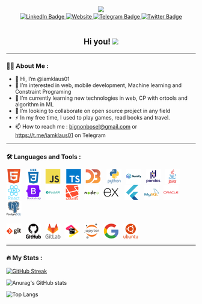 <div id="header" align="center">
  <img src="https://aronandiaye.com/wp-content/uploads/2021/11/programmer.gif" width="120"/>
  <br>
  <div id="badges">
    <a href="https://linkedin.com/in/klaus-bosel">
      <img src="https://img.shields.io/badge/LinkedIn-blue?style=for-the-badge&logo=linkedin&logoColor=white" alt="LinkedIn Badge"/>
    </a>
    <a href="https://klausbosel.netlify.app">
      <img src="https://img.shields.io/static/v1?style=for-the-badge&label=Link&message=PORTFOLIO&color=9cf" alt="Website"/>
    </a>
    <a href="https:/t.me/iamklaus01">
      <img src="https://img.shields.io/badge/Telegram-informational?style=for-the-badge&logo=telegram&logoColor=white" alt="Telegram Badge"/>
    </a>
    <a href="https://twitter.com/me_klaus01">
      <img src="https://img.shields.io/badge/Twitter-blue?style=for-the-badge&logo=twitter&logoColor=white" alt="Twitter Badge"/>
    </a>
  </div>
  <img src="https://komarev.com/ghpvc/?username=iamklaus01&style=flat-square&color=blue" alt=""/>
  <h2>
    Hi you!
    <img src="https://media.giphy.com/media/hvRJCLFzcasrR4ia7z/giphy.gif" width="30px"/>
  </h2>
</div>

---

### :woman_technologist: About Me :

- 👋 Hi, I’m @iamklaus01
- 👀 I’m interested in web, mobile development, Machine learning and Constraint Programing
- 🌱 I’m currently learning new technologies in web, CP with ortools and algorithm in ML
- 💞️ I’m looking to collaborate on open source project in any field
- :zap: In my free time, I used to play games, read books and travel.
- 📫 How to reach me : bignonbosel@gmail.com or https://t.me/iamklaus01 on Telegram

---

### :hammer_and_wrench: Languages and Tools :
<div>
  <img src="https://github.com/devicons/devicon/blob/master/icons/html5/html5-original.svg" title="HTML5" alt="HTML" width="40" height="40"/>&nbsp;&nbsp;
  <img src="https://github.com/devicons/devicon/blob/master/icons/css3/css3-plain-wordmark.svg"  title="CSS3" alt="CSS" width="40" height="40"/>&nbsp;&nbsp;
  <img src="https://github.com/devicons/devicon/blob/master/icons/javascript/javascript-original.svg" title="JavaScript" alt="JS" width="40" height="40"/>&nbsp;&nbsp;&nbsp;
  <img src="https://github.com/devicons/devicon/blob/master/icons/typescript/typescript-original.svg" title="TypeScript" alt="TS" width="40" height="40"/>&nbsp;&nbsp;
  <img src="https://github.com/devicons/devicon/blob/master/icons/d3js/d3js-original.svg" title="D3js" alt="D3js" width="40" height="40"/>&nbsp;&nbsp;&nbsp;
  <img src="https://github.com/devicons/devicon/blob/master/icons/python/python-original-wordmark.svg" title="Python" alt="Python" width="40" height="40"/>&nbsp;&nbsp;
  <img src="https://github.com/devicons/devicon/blob/master/icons/numpy/numpy-original-wordmark.svg" title="Numpy" alt="Numpy" width="40" height="40"/>&nbsp;&nbsp;
  <img src="https://github.com/devicons/devicon/blob/master/icons/pandas/pandas-original-wordmark.svg" title="Pandas" alt="Pandas" width="40" height="40"/>&nbsp;&nbsp;
  <img src="https://github.com/devicons/devicon/blob/master/icons/java/java-original-wordmark.svg" title="Java" alt="Java" width="40" height="40"/>&nbsp;&nbsp;
  <img src="https://github.com/devicons/devicon/blob/master/icons/react/react-original-wordmark.svg" title="React" alt="React" width="40" height="40"/>&nbsp;&nbsp;
  <img src="https://github.com/devicons/devicon/blob/master/icons/bootstrap/bootstrap-original-wordmark.svg" title="Bootstrap" alt="B" width="40" height="40"/>&nbsp;&nbsp;
  <img src="https://github.com/devicons/devicon/blob/master/icons/fastapi/fastapi-original-wordmark.svg" title="FastAPI" alt="Fastapi" width="40" height="40"/>&nbsp;&nbsp;
  <img src="https://github.com/devicons/devicon/blob/master/icons/laravel/laravel-plain-wordmark.svg" title="Laravel" alt="Laravel" width="40" height="40"/>&nbsp;&nbsp;
  <img src="https://github.com/devicons/devicon/blob/master/icons/nodejs/nodejs-original-wordmark.svg" title="NodeJS" alt="NodeJS" width="40" height="40"/>&nbsp;&nbsp;
  <img src="https://github.com/devicons/devicon/blob/master/icons/express/express-original.svg" title="Express" alt="Express" width="40" height="40"/>&nbsp;&nbsp;&nbsp;
  <img src="https://github.com/devicons/devicon/blob/master/icons/flutter/flutter-original.svg" title="Flutter" alt="Flutter" width="40" height="40"/>&nbsp;&nbsp;
  <img src="https://github.com/devicons/devicon/blob/master/icons/mysql/mysql-original-wordmark.svg" title="MySQL"  alt="MySQL" width="40" height="40"/>&nbsp;&nbsp;
  <img src="https://github.com/devicons/devicon/blob/master/icons/oracle/oracle-original.svg" title="Oracle" alt="Oracle" width="40" height="40"/>&nbsp;&nbsp;
  <img src="https://github.com/devicons/devicon/blob/master/icons/postgresql/postgresql-original-wordmark.svg" title="PGSQL"  alt="PGSQL" width="40" height="40"/>&nbsp;&nbsp;
</div>
<br>
<div>
  <img src="https://github.com/devicons/devicon/blob/master/icons/git/git-original-wordmark.svg" title="git" alt="git" width="40" height="40"/>&nbsp;&nbsp;
  <img src="https://github.com/devicons/devicon/blob/master/icons/github/github-original-wordmark.svg" title="github" alt="github" width="40" height="40"/>&nbsp;&nbsp;
  <img src="https://github.com/devicons/devicon/blob/master/icons/gitlab/gitlab-original-wordmark.svg" title="gitlab" alt="gitlab" width="40" height="40"/>&nbsp;&nbsp;
  <img src="https://github.com/devicons/devicon/blob/master/icons/jetbrains/jetbrains-original.svg" title="intellij" alt="intellij" width="40" height="40"/>&nbsp;&nbsp;
  <img src="https://github.com/devicons/devicon/blob/master/icons/jupyter/jupyter-original-wordmark.svg" title="jupyter" alt="jupyter" width="40" height="40"/>&nbsp;&nbsp;
  <img src="https://github.com/devicons/devicon/blob/master/icons/google/google-original.svg" title="google" alt="google" width="40" height="40"/>&nbsp;&nbsp;
  <img src="https://github.com/devicons/devicon/blob/master/icons/ubuntu/ubuntu-plain-wordmark.svg" title="ubuntu" alt="ubuntu" width="40" height="40"/>&nbsp;
</div>

---

### :fire: My Stats :
[![GitHub Streak](http://github-readme-streak-stats.herokuapp.com?user=iamklaus01&theme=tokyonight)](https://git.io/streak-stats)


![Anurag's GitHub stats](https://github-readme-stats.vercel.app/api?username=iamklaus01&show_icons=true&theme=tokyonight)


![Top Langs](https://github-readme-stats.vercel.app/api/top-langs/?username=iamklaus01&layout=compact&theme=tokyonight)
<!---
iamklaus01/iamklaus01 is a ✨ special ✨ repository because its `README.md` (this file) appears on your GitHub profile.
You can click the Preview link to take a look at your changes.
--->
